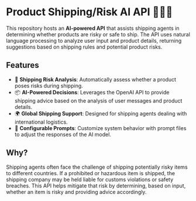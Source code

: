 # Product Shipping/Risk AI API 🧑‍💻🛒
This repository hosts an **AI-powered API** that assists shipping agents in determining whether products are risky or safe to ship. The API uses natural language processing to analyze user input and product details, returning suggestions based on shipping rules and potential product risks.

## Features
- 🚚 **Shipping Risk Analysis**: Automatically assess whether a product poses risks during shipping.
- 📦 **AI-Powered Decisions**: Leverages the OpenAI API to provide shipping advice based on the analysis of user messages and product details.
- 🌍 **Global Shipping Support**: Designed for shipping agents dealing with international logistics.
- 🔧 **Configurable Prompts**: Customize system behavior with prompt files to adjust the responses of the AI model.
  
## Why?
Shipping agents often face the challenge of shipping potentially risky items to different countries. If a prohibited or hazardous item is shipped, the shipping company may be held liable for customs violations or safety breaches. This API helps mitigate that risk by determining, based on input, whether an item is risky and providing advice accordingly.
